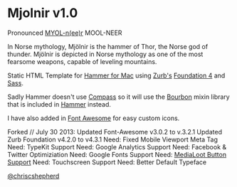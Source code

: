 Mjolnir v1.0
==================
Pronounced [MYOL-n(ee)r](http://youtu.be/kq2qGkfpUsY)
MOOL-NEER

In Norse mythology, Mjölnir is the hammer of Thor, the Norse god of thunder. Mjölnir is depicted in Norse mythology as one of the most fearsome weapons, capable of leveling mountains.


Static HTML Template for [Hammer for Mac](http://hammerformac.com/) using [Zurb's](http://www.zurb.com/) [Foundation 4](http://foundation.zurb.com/) and [Sass](http://sass-lang.com/).

Sadly Hammer doesn't use [Compass](http://compass-style.org/) so it will use the [Bourbon](http://bourbon.io/) mixin library that is included in [Hammer](http://hammerformac.com/) instead.

I have also added in [Font Awesome](http://fortawesome.github.io/Font-Awesome/) for easy custom icons.

Forked // July 30 2013:
Updated Font-Awesome v3.0.2 to v.3.2.1
Updated Zurb Foundation v4.2.0 to v4.3.1
Need: Fixed Mobile Viewport Meta Tag
Need: TypeKit Support
Need: Google Analytics Support
Need: Facebook & Twitter Optimiziation
Need: Google Fonts Support
Need: [MediaLoot Button Support](http://medialoot.com/preview/ML-Bootstrap-template/index.html)
Need: Touchscreen Support
Need: Better Default Typeface


[@chriscshepherd](http://twitter.com/chriscshepherd)
